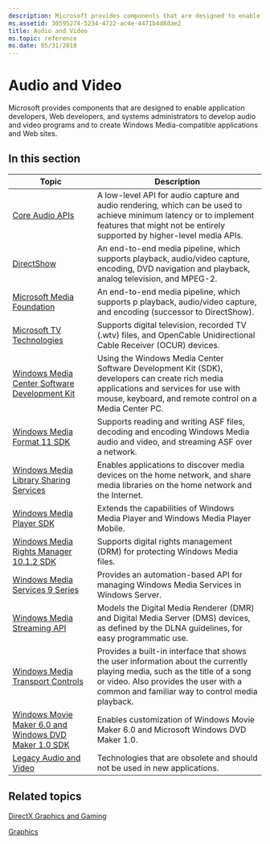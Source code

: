 ```yaml
---
description: Microsoft provides components that are designed to enable application developers, Web developers, and systems administrators to develop audio and video programs and to create Windows Media-compatible applications and Web sites.
ms.assetid: 30595274-5234-4722-ac4e-4471b4d8dae2
title: Audio and Video
ms.topic: reference
ms.date: 05/31/2018
---
```


# Audio and Video

Microsoft provides components that are designed to enable application developers, Web developers, and systems administrators to develop audio and video programs and to create Windows Media-compatible applications and Web sites.

## In this section



| Topic                                                                                                              | Description                                                                                                                                                                                                                        |
|--------------------------------------------------------------------------------------------------------------------|------------------------------------------------------------------------------------------------------------------------------------------------------------------------------------------------------------------------------------|
| [Core Audio APIs](./coreaudio/core-audio-apis-in-windows-vista.md)<br/>                                           | A low-level API for audio capture and audio rendering, which can be used to achieve minimum latency or to implement features that might not be entirely supported by higher-level media APIs.<br/>                           |
| [DirectShow](./directshow/directshow.md)<br/>                                                                          | An end-to-end media pipeline, which supports playback, audio/video capture, encoding, DVD navigation and playback, analog television, and MPEG-2.<br/>                                                                       |
| [Microsoft Media Foundation](./medfound/microsoft-media-foundation-sdk.md)<br/>                                         | An end-to-end media pipeline, which supports p playback, audio/video capture, and encoding (successor to DirectShow).<br/>                                                                                                   |
| [Microsoft TV Technologies](/previous-versions/windows/desktop/mstv/microsoft-tv-technologies-portal)<br/>                                      | Supports digital television, recorded TV (.wtv) files, and OpenCable Unidirectional Cable Receiver (OCUR) devices.<br/>                                                                                                      |
| [Windows Media Center Software Development Kit](/previous-versions/aa286546(v=msdn.10))<br/>                                          | Using the Windows Media Center Software Development Kit (SDK), developers can create rich media applications and services for use with mouse, keyboard, and remote control on a Media Center PC.<br/>                        |
| [Windows Media Format 11 SDK](./wmformat/windows-media-format-11-sdk.md)<br/>                                     | Supports reading and writing ASF files, decoding and encoding Windows Media audio and video, and streaming ASF over a network.<br/>                                                                                          |
| [Windows Media Library Sharing Services](/previous-versions/windows/desktop/wmlss/windowsmedialibrarysharingservicesportal)<br/>                | Enables applications to discover media devices on the home network, and share media libraries on the home network and the Internet.<br/>                                                                                     |
| [Windows Media Player SDK](./wmp/windows-media-player-sdk.md)<br/>                                                | Extends the capabilities of Windows Media Player and Windows Media Player Mobile.<br/>                                                                                                                                       |
| [Windows Media Rights Manager 10.1.2 SDK](/previous-versions//bb649422(v=vs.85))<br/> | Supports digital rights management (DRM) for protecting Windows Media files.<br/>                                                                                                                                            |
| [Windows Media Services 9 Series](/previous-versions/windows/desktop/dd873819(v=vs.85))<br/>                                 | Provides an automation-based API for managing Windows Media Services in Windows Server.<br/>                                                                                                                                 |
| [Windows Media Streaming API](./mediastreaming/media-streaming-api-portal.md)<br/>                                | Models the Digital Media Renderer (DMR) and Digital Media Server (DMS) devices, as defined by the DLNA guidelines, for easy programmatic use.<br/>                                                                           |
| [Windows Media Transport Controls](/previous-versions/windows/desktop/mediatransport/media-transport-controls-portal)<br/>                      | Provides a built-in interface that shows the user information about the currently playing media, such as the title of a song or video. Also provides the user with a common and familiar way to control media playback.<br/> |
| [Windows Movie Maker 6.0 and Windows DVD Maker 1.0 SDK](/previous-versions/windows/desktop/wmmdvdm/windows-movie-maker-6-0-and-windows-dvd-maker-1-0-sdk)<br/>     | Enables customization of Windows Movie Maker 6.0 and Microsoft Windows DVD Maker 1.0.<br/>                                                                                                                                   |
| [Legacy Audio and Video](/windows-hardware/drivers/audio/legacy-audio-interfaces)<br/>                                                    | Technologies that are obsolete and should not be used in new applications.<br/>                                                                                                                                              |



 

## Related topics

<dl> <dt>

[DirectX Graphics and Gaming](./directx.md)
</dt> <dt>

[Graphics](./graphics-and-multimedia.md)
</dt> </dl>

 

